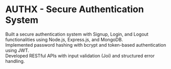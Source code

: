 # AUTHX - Secure Authentication System

Built a secure authentication system with Signup, Login, and Logout functionalities using Node.js, Express.js, and MongoDB.  
Implemented password hashing with bcrypt and token-based authentication using JWT.  
Developed RESTful APIs with input validation (Joi) and structured error handling.
